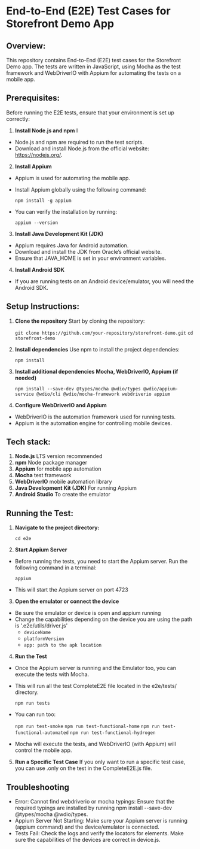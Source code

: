 # End-to-End (E2E) Test Cases for Storefront Demo App
## Overview:
This repository contains End-to-End (E2E) test cases for the Storefront Demo app. The tests are written in JavaScript, using Mocha as the test framework and WebDriverIO with Appium for automating the tests on a mobile app.

## Prerequisites:
Before running the E2E tests, ensure that your environment is set up correctly:

1. **Install Node.js and npm** I
- Node.js and npm are required to run the test scripts.
- Download and install Node.js from the official website: https://nodejs.org/.

2. **Install Appium** 
- Appium is used for automating the mobile app.
- Install Appium globally using the following command:

    `npm install -g appium`
    
- You can verify the installation by running:

    `appium --version`

3. **Install Java Development Kit (JDK)**
- Appium requires Java for Android automation.
- Download and install the JDK from Oracle’s official website.
- Ensure that JAVA_HOME is set in your environment variables.
  
4. **Install Android SDK**
- If you are running tests on an Android device/emulator, you will need the Android SDK.

## Setup Instructions:

1.  **Clone the repository**
Start by cloning the repository:

    `git clone https://github.com/your-repository/storefront-demo.git`
    `cd storefront-demo`

2.  **Install dependencies** 
Use npm to install the project dependencies:

    `npm install`
    
3. **Install additional dependencies Mocha, WebDriverIO, Appium (if needed)** 

    `npm install --save-dev @types/mocha @wdio/types @wdio/appium-service @wdio/cli @wdio/mocha-framework webdriverio appium`

4.  **Configure WebDriverIO and Appium**
- WebDriverIO is the automation framework used for running tests.
- Appium is the automation engine for controlling mobile devices.

## Tech stack:

1. **Node.js** LTS version recommended
2. **npm** Node package manager
3. **Appium** for mobile app automation
4. **Mocha** test framework
5. **WebDriverIO** mobile automation library
6. **Java Development Kit (JDK)** For running Appium
7. **Android Studio** To create the emulator

## Running the Test:

1.  **Navigate to the project directory:**

    `cd e2e`

2.  **Start Appium Server**
- Before running the tests, you need to start the Appium server. Run the following command in a terminal:
  
    `appium`
    
- This will start the Appium server on port 4723

3.  **Open the emulator or connect the device**
- Be sure the emulator or device is open and appium running
- Change the capabilities depending on the device you are using the path is '.e2e/utils/driver.js'
  - `deviceName`
  - `platformVersion`
  - `app: path to the apk location`

4.  **Run the Test**
- Once the Appium server is running and the Emulator too, you can execute the tests with Mocha.
- This will run all the test CompleteE2E file located in the e2e/tests/ directory.
  
  `npm run tests`
  
- You can run too:
  
  `npm run test-smoke`
  `npm run test-functional-home`
  `npm run test-functional-automated`
  `npm run test-functional-hydrogen`
   
- Mocha will execute the tests, and WebDriverIO (with Appium) will control the mobile app.

5. **Run a Specific Test Case**
If you only want to run a specific test case, you can use .only on the test in the CompleteE2E.js file.

## Troubleshooting
- Error: Cannot find webdriverio or mocha typings: Ensure that the required typings are installed by running npm install --save-dev @types/mocha @wdio/types.
- Appium Server Not Starting: Make sure your Appium server is running (appium command) and the device/emulator is connected.
- Tests Fail: Check the logs and verify the locators for elements. Make sure the capabilities of the devices are correct in device.js.
